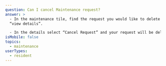 ```yaml
---
question: Can I cancel Maintenance request?
answer: >
  -	In the maintenance tile, find the request you would like to delete and click
  “view details”.

  -	In the details select “Cancel Request” and your request will be deleted. 
isMobile: false
topics:
  - maintenance
userTypes:
  - resident
---
```

